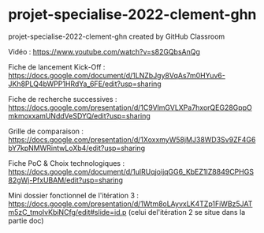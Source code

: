 # projet-specialise-2022-clement-ghn
projet-specialise-2022-clement-ghn created by GitHub Classroom

Vidéo : 
https://www.youtube.com/watch?v=s82GQbsAnQg

Fiche de lancement Kick-Off :
https://docs.google.com/document/d/1LNZbJgy8VqAs7m0HYuv6-JKh8PLQ4bWPP1HRdYa_6FE/edit?usp=sharing

Fiche de recherche successives :
https://docs.google.com/presentation/d/1C9VlmGVLXPa7hxorQEG28GppOmkmoxxamUNddVeSDYQ/edit?usp=sharing

Grille de comparaison :
https://docs.google.com/presentation/d/1XoxxmyW58jMJ38WD3Sv9ZF4G6bY7kpNMWRintwLoXb4/edit?usp=sharing

Fiche PoC & Choix technologiques :
https://docs.google.com/document/d/1ulRUqjoijqGG6_KbEZ1IZ8849CPHGS82gWj-PfxUBAM/edit?usp=sharing

Mini dossier fonctionnel de l'itération 3 :
https://docs.google.com/presentation/d/1Wtm8oLAyvxLK4TZp1FiWBz5JATm5zC_tmolvKbiNCfg/edit#slide=id.p
(celui del'itération 2 se situe dans la partie doc)
